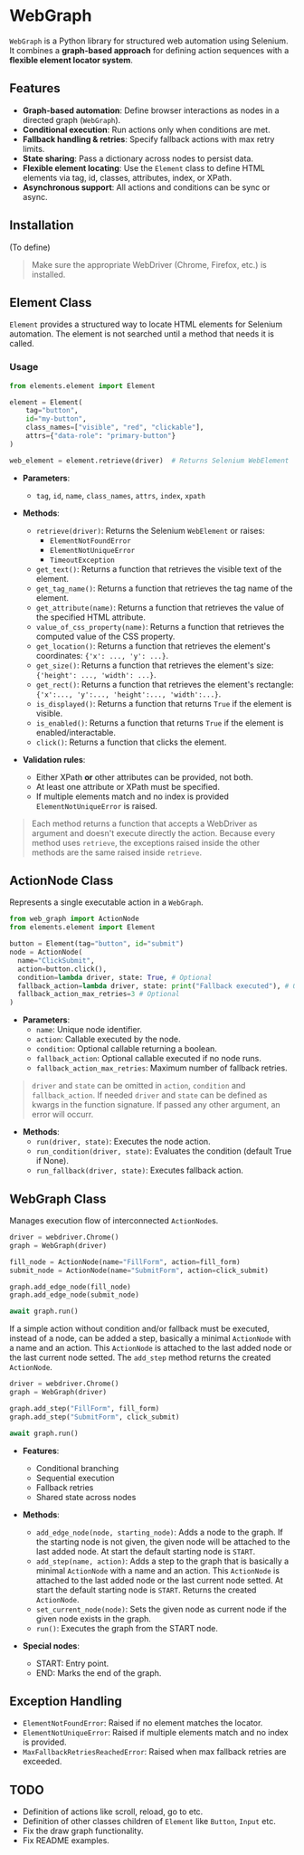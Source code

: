 # WebGraph

`WebGraph` is a Python library for structured web automation using Selenium. 
It combines a **graph-based approach** for defining action sequences 
with a **flexible element locator system**.

## Features

- **Graph-based automation**: Define browser interactions as nodes in a directed graph (`WebGraph`).
- **Conditional execution**: Run actions only when conditions are met.
- **Fallback handling & retries**: Specify fallback actions with max retry limits.
- **State sharing**: Pass a dictionary across nodes to persist data.
- **Flexible element locating**: Use the `Element` class to define HTML elements via tag, id, classes, attributes, index, or XPath.
- **Asynchronous support**: All actions and conditions can be sync or async.

## Installation

(To define)

> Make sure the appropriate WebDriver (Chrome, Firefox, etc.) is installed.

## Element Class

`Element` provides a structured way to locate HTML elements for Selenium automation.
The element is not searched until a method that needs it is called.

### Usage

```python
from elements.element import Element

element = Element(
    tag="button",
    id="my-button",
    class_names=["visible", "red", "clickable"],
    attrs={"data-role": "primary-button"}
)

web_element = element.retrieve(driver)  # Returns Selenium WebElement
```

- **Parameters**:
  - `tag`, `id`, `name`, `class_names`, `attrs`, `index`, `xpath`
- **Methods**:
  - `retrieve(driver)`: Returns the Selenium `WebElement` or raises:
    - `ElementNotFoundError`
    - `ElementNotUniqueError`
    - `TimeoutException`
  - `get_text()`: Returns a function that retrieves the visible text of the element.
  - `get_tag_name()`: Returns a function that retrieves the tag name of the element.
  - `get_attribute(name)`: Returns a function that retrieves the value of the specified HTML attribute.
  - `value_of_css_property(name)`: Returns a function that retrieves the computed value of the CSS property.
  - `get_location()`: Returns a function that retrieves the element's coordinates: `{'x': ..., 'y': ...}`.
  - `get_size()`: Returns a function that retrieves the element's size: `{'height': ..., 'width': ...}`.
  - `get_rect()`: Returns a function that retrieves the element's rectangle: `{'x':..., 'y':..., 'height':..., 'width':...}`.
  - `is_displayed()`: Returns a function that returns `True` if the element is visible.
  - `is_enabled()`: Returns a function that returns `True` if the element is enabled/interactable.
  - `click()`: Returns a function that clicks the element.

- **Validation rules**:
  - Either XPath **or** other attributes can be provided, not both.
  - At least one attribute or XPath must be specified.
  - If multiple elements match and no index is provided `ElementNotUniqueError` is raised.

> Each method returns a function that accepts a WebDriver as argument and doesn't execute directly the action. Because every method uses `retrieve`, the exceptions raised inside the other methods are the same raised inside `retrieve`.

## ActionNode Class

Represents a single executable action in a `WebGraph`.

```python
from web_graph import ActionNode
from elements.element import Element

button = Element(tag="button", id="submit")
node = ActionNode(
  name="ClickSubmit",
  action=button.click(),
  condition=lambda driver, state: True, # Optional
  fallback_action=lambda driver, state: print("Fallback executed"), # Optional
  fallback_action_max_retries=3 # Optional
)
```

- **Parameters**:
  - `name`: Unique node identifier.
  - `action`: Callable executed by the node.
  - `condition`: Optional callable returning a boolean.
  - `fallback_action`: Optional callable executed if no node runs.
  - `fallback_action_max_retries`: Maximum number of fallback retries.
> `driver` and `state` can be omitted in `action`, `condition` and `fallback_action`. If needed `driver` and `state` can be defined as kwargs in the function signature. If passed any other argument, an error will occurr.

- **Methods**:
  - `run(driver, state)`: Executes the node action.
  - `run_condition(driver, state)`: Evaluates the condition (default True if None).
  - `run_fallback(driver, state)`: Executes fallback action.

## WebGraph Class

Manages execution flow of interconnected `ActionNode`s.

```python
driver = webdriver.Chrome()
graph = WebGraph(driver)

fill_node = ActionNode(name="FillForm", action=fill_form)
submit_node = ActionNode(name="SubmitForm", action=click_submit)

graph.add_edge_node(fill_node)
graph.add_edge_node(submit_node)

await graph.run()
```

If a simple action without condition and/or fallback must be executed, instead of a node, can be added a step, basically a minimal `ActionNode` with a name and an action. This `ActionNode` is attached to the last added node or the last current node setted. The `add_step` method returns the created `ActionNode`.

```python
driver = webdriver.Chrome()
graph = WebGraph(driver)

graph.add_step("FillForm", fill_form)
graph.add_step("SubmitForm", click_submit)

await graph.run()
```

- **Features**:
  - Conditional branching
  - Sequential execution
  - Fallback retries
  - Shared state across nodes

- **Methods**:
  - `add_edge_node(node, starting_node)`: Adds a node to the graph. If the starting node is not given, the given node will be attached to the last added node. At start the default starting node is `START`.
  - `add_step(name, action)`: Adds a step to the graph that is basically a minimal `ActionNode` with a name and an action. This `ActionNode` is attached to the last added node or the last current node setted. At start the default starting node is `START`. Returns the created `ActionNode`.
  - `set_current_node(node)`: Sets the given node as current node if the given node exists in the graph.
  - `run()`: Executes the graph from the START node.

- **Special nodes**:
  - START: Entry point.
  - END: Marks the end of the graph.

## Exception Handling

- `ElementNotFoundError`: Raised if no element matches the locator.
- `ElementNotUniqueError`: Raised if multiple elements match and no index is provided.
- `MaxFallbackRetriesReachedError`: Raised when max fallback retries are exceeded.

## TODO

- Definition of actions like scroll, reload, go to etc.
- Definition of other classes children of `Element` like `Button`, `Input` etc.
- Fix the draw graph functionality.
- Fix README examples.